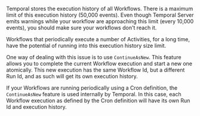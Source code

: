Temporal stores the execution history of all Workflows.
There is a maximum limit of this execution history (50,000 events).
Even though Temporal Server emits warnings while your workflow are approaching this limit (every 10,000 events), you should make sure
your workflows don't reach it.

Workflows that periodically execute a number of Activities, for a long time, have the potential
of running into this execution history size limit.

One way of dealing with this issue is to use `ContinueAsNew`. This feature allows you
to complete the current Workflow execution and start a new one atomically.
This new execution has the same Workflow Id, but a different Run Id, and as such will
get its own execution history.

If your Workflows are running periodically using a Cron definition, the `ContinueAsNew`
feature is used internally by Temporal.
In this case, each Workflow execution as defined by the Cron definition will have its own Run Id and execution history.
